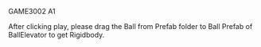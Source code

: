 GAME3002 A1

After clicking play, please drag the Ball from Prefab folder to Ball Prefab of BallElevator to get Rigidbody.

